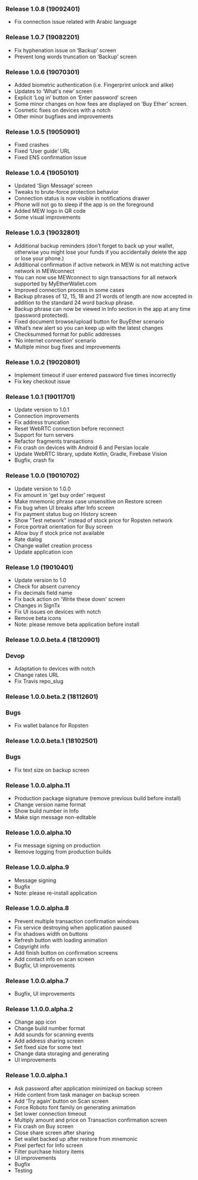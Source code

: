 ### Release 1.0.8 (19092401)

- Fix connection issue related with Arabic language

### Release 1.0.7 (19082201)

- Fix hyphenation issue on ‘Backup’ screen 
- Prevent long words truncation on ‘Backup’ screen 

### Release 1.0.6 (19070301)

- Added biometric authentication (i.e. Fingerprint unlock and alike)
- Updates to ‘What's new’ screen
- Explicit ‘Log in’ button on ‘Enter password’ screen 
- Some minor changes on how fees are displayed on ‘Buy Ether’ screen.
- Cosmetic fixes on devices with a notch
- Other minor bugfixes and improvements

### Release 1.0.5 (19050901)

- Fixed crashes
- Fixed ‘User guide’ URL
- Fixed ENS confirmation issue

### Release 1.0.4 (19050101)

- Updated ‘Sign Message’ screen
- Tweaks to brute-force protection behavior
- Connection status is now visible in notifications drawer
- Phone will not go to sleep if the app is on the foreground
- Added MEW logo in QR code
- Some visual improvements

### Release 1.0.3 (19032801)

- Additional backup reminders (don’t forget to back up your wallet, otherwise you might lose your funds if you accidentally delete the app or lose your phone.)
- Additional confirmation if active network in MEW is not matching active network in MEWconnect
- You can now use MEWconnect to sign transactions for all network supported by MyEtherWallet.com
- Improved connection process in some cases
- Backup phrases of 12, 15, 18 and 21 words of length are now accepted in addition to the standard 24 word backup phrase. 
- Backup phrase can now be viewed in Info section in the app at any time (password protected). 
- Fixed document browse/upload button for BuyEther scenario
- What’s new alert so you can keep up with the latest changes
- Checksummed format for public addresses
- ‘No internet connection’ scenario
- Multiple minor bug fixes and improvements

### Release 1.0.2 (19020801)

- Implement timeout if user entered password five times incorrectly
- Fix key checkout issue

### Release 1.0.1 (19011701)

- Update version to 1.0.1
- Connection improvements
- Fix address truncation
- Reset WebRTC connection before reconnect
- Support for turn servers
- Refactor fragments transactions
- Fix crash on devices with Android 6 and Persian locale
- Update WebRTC library, update Kotlin, Gradle, Firebase Vision
- Bugfix, crash fix

### Release 1.0.0 (19010702)

- Update version to 1.0.0
- Fix amount in 'get buy order' request
- Make mnemonic phrase case unsensitive on Restore screen
- Fix bug when UI breaks after Info screen
- Fix payment status bug on History screen
- Show "Test network" instead of stock price for Ropsten network
- Force portrait orientation for Buy screen
- Allow buy if stock price not available
- Rate dialog
- Change wallet creation process
- Update application icon

### Release 1.0 (19010401)

- Update version to 1.0
- Check for absent currency
- Fix decimals field name
- Fix back action on 'Write these down' screen
- Changes in SignTx
- Fix UI issues on devices with notch
- Remove beta icons
- Note: please remove beta application before install

### Release 1.0.0.beta.4 (18120901)

### Devop

- Adaptation to devices with notch
- Change rates URL
- Fix Travis repo_slug

### Release 1.0.0.beta.2 (18112601)

### Bugs

- Fix wallet balance for Ropsten

### Release 1.0.0.beta.1 (18102501)

### Bugs

- Fix text size on backup screen

### Release 1.0.0.alpha.11

- Production package signature (remove previous build before install)
- Change version name format
- Show build number in Info
- Make sign message non-editable

### Release 1.0.0.alpha.10

- Fix message signing on production
- Remove logging from production builds

### Release 1.0.0.alpha.9

- Message signing
- Bugfix
- Note: please re-install application

### Release 1.0.0.alpha.8

- Prevent multiple transaction confirmation windows
- Fix service destroying when application paused
- Fix shadows width on buttons
- Refresh button with loading animation
- Copyright info
- Add finish button on confirmation screens
- Add contact info on scan screen
- Bugfix, UI improvements

### Release 1.0.0.alpha.7

- Bugfix, UI improvements

### Release 1.1.0.0.alpha.2

- Change app icon
- Change build number format
- Add sounds for scanning events
- Add address sharing screen
- Set fixed size for some text
- Change data storaging and generating
- UI improvements

### Release 1.0.0.alpha.1

- Ask password after application minimized on backup screen
- Hide content from task manager on backup screen
- Add ‘Try again’ button on Scan screen
- Force Roboto font family on generating animation
- Set lower connection timeout
- Multiply amount and price on Transaction confirmation screen
- Fix crash on Buy screen
- Close share screen after sharing
- Set wallet backed up after restore from mnemonic
- Pixel perfect for Info screen
- Filter purchase history items
- UI improvements
- Bugfix
- Testing
